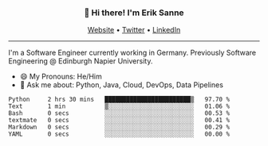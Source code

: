<h3 align="center">👋 Hi there! I'm Erik Sanne</h3>
<p align="center">
  <a href="https://eriksanne.com">Website</a> •
  <a href="https://twitter.com/ErikKonradSanne">Twitter</a> •
  <a href="https://www.linkedin.com/in/eriksanne/">LinkedIn</a>
</p>

---
I'm a Software Engineer currently working in Germany. Previously Software Engineering @ Edinburgh Napier University.

- 😄 My Pronouns: He/Him
- 💬 Ask me about: Python, Java, Cloud, DevOps, Data Pipelines

<!--START_SECTION:waka-->

```text
Python     2 hrs 30 mins   ████████████████████████▒   97.70 %
Text       1 min           ▒░░░░░░░░░░░░░░░░░░░░░░░░   01.06 %
Bash       0 secs          ░░░░░░░░░░░░░░░░░░░░░░░░░   00.53 %
textmate   0 secs          ░░░░░░░░░░░░░░░░░░░░░░░░░   00.41 %
Markdown   0 secs          ░░░░░░░░░░░░░░░░░░░░░░░░░   00.29 %
YAML       0 secs          ░░░░░░░░░░░░░░░░░░░░░░░░░   00.00 %
```

<!--END_SECTION:waka-->
